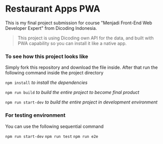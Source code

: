 # Restaurant Apps PWA

This is my final project submission for course "Menjadi Front-End Web Developer Expert" from Dicoding Indonesia.

>This project is using Dicoding own API for the data, and built with PWA capability so you can install it like a native app.

### To see how this project looks like
Simply fork this repository and download the file inside. After that run the following command inside the project directory

`npm install` *to install the dependencies*

`npm run build` *to build the entire project to become final product*

`npm run start-dev` *to build the entire project in development environment*

### For testing environment
You can use the following sequential command

`npm run start-dev`
`npm run test`
`npm run e2e`
